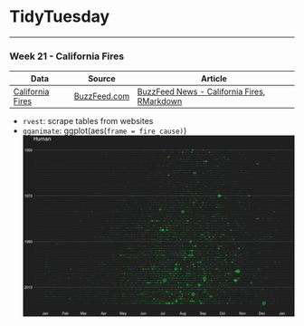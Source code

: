 
# TidyTuesday

-----

### Week 21 - California Fires

| Data                                                                                       | Source                                                                  | Article                                                                                                                                                                                         |
| ------------------------------------------------------------------------------------------ | ----------------------------------------------------------------------- | ----------------------------------------------------------------------------------------------------------------------------------------------------------------------------------------------- |
| [California Fires](https://github.com/rfordatascience/tidytuesday/tree/master/data/week21) | [BuzzFeed.com](https://github.com/BuzzFeedNews/2018-07-wildfire-trends) | [BuzzFeed News - California Fires](https://www.buzzfeednews.com/article/peteraldhous/california-wildfires-people-climate), [RMarkdown](https://buzzfeednews.github.io/2018-07-wildfire-trends/) |

  - `rvest`: scrape tables from websites  
  - `gganimate`: ggplot(aes(`frame =
    fire_cause)`)  
    ![](https://raw.githubusercontent.com/ChuliangXiao/tidytuesday/master/Week21/fire_cause.gif)
